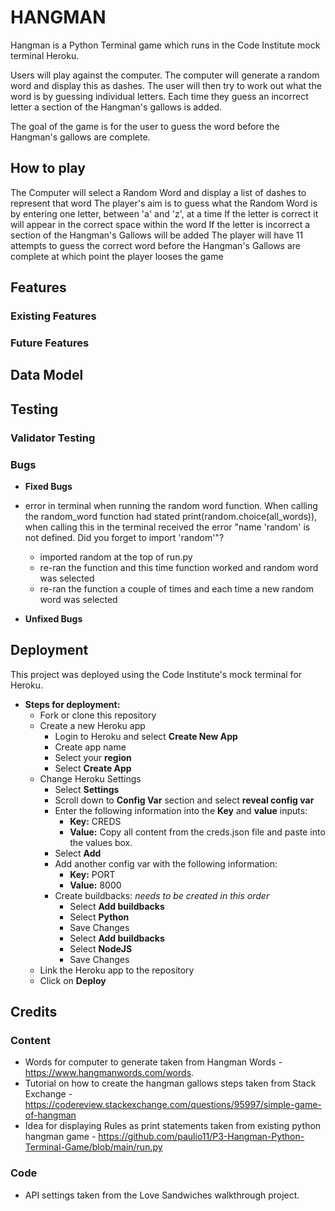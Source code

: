 # HANGMAN
Hangman is a Python Terminal game which runs in the Code Institute mock terminal Heroku.

Users will play against the computer. The computer will generate a random word and display this as dashes. The user will then try to work out what the word is by guessing individual letters. Each time they guess an incorrect letter a section of the Hangman's gallows is added.

The goal of the game is for the user to guess the word before the Hangman's gallows are complete.

## How to play

The Computer will select a Random Word and display a list of dashes to represent that word
The player's aim is to guess what the Random Word is by entering one letter, between 'a' and 'z', at a time 
If the letter is correct it will appear in the correct space within the word
If the letter is incorrect a section of the Hangman's Gallows will be added
The player will have 11 attempts to guess the correct word before the Hangman's Gallows are complete at which point the player looses the game

## Features

### Existing Features

### Future Features

## Data Model

## Testing

### Validator Testing

### Bugs

- __Fixed Bugs__

 - error in terminal when running the random word function. When calling the random_word function had stated print(random.choice(all_words)), when calling this in the terminal received the error "name 'random' is not defined. Did you forget to import 'random'"?
    - imported random at the top of run.py
    - re-ran the function and this time function worked and random word was selected
    - re-ran the function a couple of times and each time a new random word was selected

- __Unfixed Bugs__

## Deployment

This project was deployed using the Code Institute's mock terminal for Heroku.

- __Steps for deployment:__
    - Fork or clone this repository
    - Create a new Heroku app
        - Login to Heroku and select __Create New App__
        - Create app name
        - Select your __region__
        - Select __Create App__
    - Change Heroku Settings
        - Select __Settings__
        - Scroll down to __Config Var__ section and select __reveal config var__
        - Enter the following information into the __Key__ and __value__ inputs:
            - __Key:__ CREDS
            - __Value:__ Copy all content from the creds.json file and paste into the values box.
        - Select __Add__
        - Add another config var with the following information:
            - __Key:__ PORT
            - __Value:__ 8000
        - Create buildbacks: _needs to be created in this order_
            - Select __Add buildbacks__
            - Select __Python__
            - Save Changes
            - Select __Add buildbacks__
            - Select __NodeJS__
            - Save Changes        
    - Link the Heroku app to the repository
    - Click on __Deploy__

## Credits

### Content
- Words for computer to generate taken from Hangman Words - https://www.hangmanwords.com/words.
- Tutorial on how to create the hangman gallows steps taken from Stack Exchange - https://codereview.stackexchange.com/questions/95997/simple-game-of-hangman
- Idea for displaying Rules as print statements taken from existing python hangman game - https://github.com/paulio11/P3-Hangman-Python-Terminal-Game/blob/main/run.py

### Code
- API settings taken from the Love Sandwiches walkthrough project.